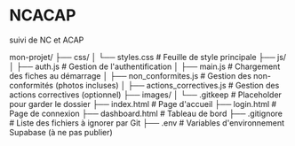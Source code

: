 # NCACAP
suivi de NC et ACAP


mon-projet/
├── css/
│   └── styles.css             # Feuille de style principale
├── js/
│   ├── auth.js                # Gestion de l'authentification
│   ├── main.js                # Chargement des fiches au démarrage
│   ├── non_conformites.js     # Gestion des non-conformités (photos incluses)
│   ├── actions_correctives.js # Gestion des actions correctives (optionnel)
├── images/
│   └── .gitkeep               # Placeholder pour garder le dossier
├── index.html                 # Page d'accueil
├── login.html                 # Page de connexion
├── dashboard.html             # Tableau de bord
├── .gitignore                 # Liste des fichiers à ignorer par Git
├── .env                       # Variables d'environnement Supabase (à ne pas publier)
